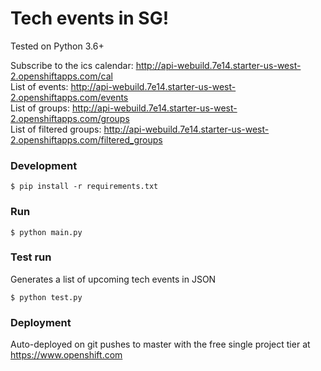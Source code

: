 # Tech events in SG!

Tested on Python 3.6+

Subscribe to the ics calendar: http://api-webuild.7e14.starter-us-west-2.openshiftapps.com/cal   
List of events: http://api-webuild.7e14.starter-us-west-2.openshiftapps.com/events   
List of groups: http://api-webuild.7e14.starter-us-west-2.openshiftapps.com/groups   
List of filtered groups: http://api-webuild.7e14.starter-us-west-2.openshiftapps.com/filtered_groups   

### Development
```
$ pip install -r requirements.txt
```

### Run
```
$ python main.py
```

### Test run 
Generates a list of upcoming tech events in JSON
```
$ python test.py
```

### Deployment
Auto-deployed on git pushes to master with the free single project tier at <https://www.openshift.com>
